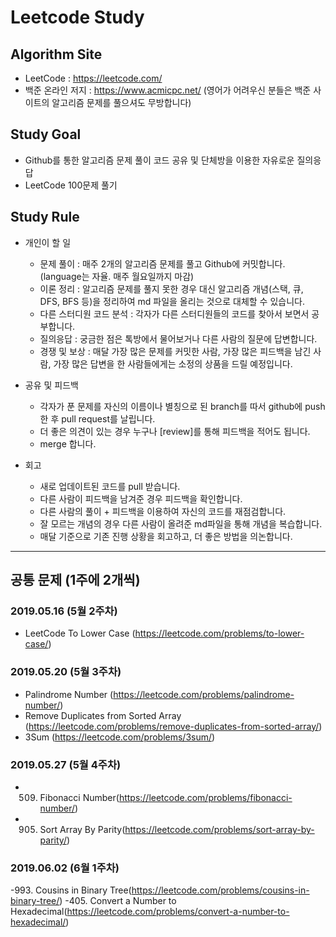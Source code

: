 # Leetcode Study

## Algorithm Site
- LeetCode : https://leetcode.com/
- 백준 온라인 저지 : https://www.acmicpc.net/ (영어가 어려우신 분들은 백준 사이트의 알고리즘 문제를 풀으셔도 무방합니다)


## Study Goal
- Github를 통한 알고리즘 문제 풀이 코드 공유 및 단체방을 이용한 자유로운 질의응답
- LeetCode 100문제 풀기

## Study Rule
- 개인이 할 일
  - 문제 풀이 : 매주 2개의 알고리즘 문제를 풀고 Github에 커밋합니다. (language는 자율. 매주 월요일까지 마감)
  - 이론 정리 : 알고리즘 문제를 풀지 못한 경우 대신 알고리즘 개념(스택, 큐, DFS, BFS 등)을 정리하여 md 파일을 올리는 것으로 대체할 수 있습니다.
  - 다른 스터디원 코드 분석 : 각자가 다른 스터디원들의 코드를 찾아서 보면서 공부합니다.
  - 질의응답 : 궁금한 점은 톡방에서 물어보거나 다른 사람의 질문에 답변합니다.
  - 경쟁 및 보상 : 매달 가장 많은 문제를 커밋한 사람, 가장 많은 피드백을 남긴 사람, 가장 많은 답변을 한 사람들에게는 소정의 상품을 드릴 예정입니다.
  
 - 공유 및 피드백
    - 각자가 푼 문제를 자신의 이름이나 별칭으로 된 branch를 따서 github에 push 한 후 pull request를 날립니다.
    - 더 좋은 의견이 있는 경우 누구나 [review]를 통해 피드백을 적어도 됩니다.
    - merge 합니다.
 
 - 회고
    - 새로 업데이트된 코드를 pull 받습니다.
    - 다른 사람이 피드백을 남겨준 경우 피드백을 확인합니다. 
    - 다른 사람의 풀이 + 피드백을 이용하여 자신의 코드를 재점검합니다.
    - 잘 모르는 개념의 경우 다른 사람이 올려준 md파일을 통해 개념을 복습합니다.
    - 매달 기준으로 기존 진행 상황을 회고하고, 더 좋은 방법을 의논합니다.


---------------------------------------------------------------------------------------------------

## 공통 문제 (1주에 2개씩) 

### 2019.05.16 (5월 2주차)

- LeetCode To Lower Case (https://leetcode.com/problems/to-lower-case/)

### 2019.05.20 (5월 3주차)

- Palindrome Number (https://leetcode.com/problems/palindrome-number/)
- Remove Duplicates from Sorted Array (https://leetcode.com/problems/remove-duplicates-from-sorted-array/)
- 3Sum (https://leetcode.com/problems/3sum/)

### 2019.05.27 (5월 4주차)

- 509. Fibonacci Number(https://leetcode.com/problems/fibonacci-number/)
- 905. Sort Array By Parity(https://leetcode.com/problems/sort-array-by-parity/)

### 2019.06.02 (6월 1주차)

-993. Cousins in Binary Tree(https://leetcode.com/problems/cousins-in-binary-tree/)
-405. Convert a Number to Hexadecimal(https://leetcode.com/problems/convert-a-number-to-hexadecimal/)


